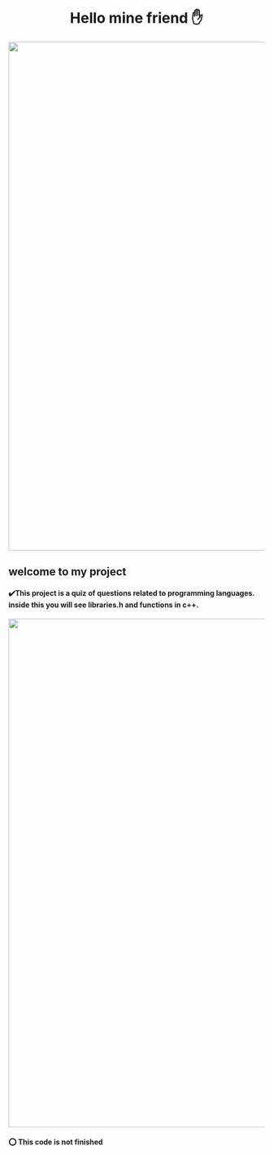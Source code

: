 
<div align="center">
<h1> Hello mine friend ✋</h1>
  </div>
  
<div align="center">
  <img  src="https://user-images.githubusercontent.com/86864451/148705731-e10e2e0a-6468-47a8-8208-0c504985cbff.jpeg" width="1000px" />
  </div>
  
  <div>
<h2>welcome to my project</h2>
    </div>

  
<div>
<h4> ✔️This project is a quiz of questions related to programming languages. inside this you will see libraries.h and functions in c++.</h4>
    </div>

  

<div align="center"> 
  
  <img src="https://user-images.githubusercontent.com/86864451/148705163-2005519a-1250-4e44-9388-51c262797fa1.gif" width="1000px"/>
 

  </div>
  
  <div> 
  
  <h4> ⭕ This code is not finished </h4>
  </div> 
  
  
  

